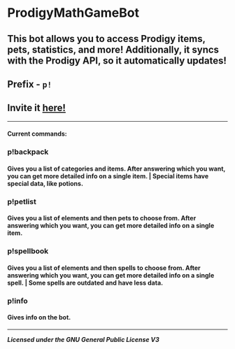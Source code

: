 ﻿# ProdigyMathGameBot
## This bot allows you to access Prodigy items, pets, statistics, and more! Additionally, it syncs with the Prodigy API, so it automatically updates!
Prefix - `p!`
---------
## Invite it [here!](https://discord.com/oauth2/authorize?client_id=746458284059394050&scope=bot&permissions=314432)
---------
#### Current commands:
### p!backpack
#### Gives you a list of categories and items. After answering which you want, you can get more detailed info on a single item. | Special items have special data, like potions.
### p!petlist
#### Gives you a list of elements and then pets to choose from. After answering which you want, you can get more detailed info on a single item.
### p!spellbook
#### Gives you a list of elements and then spells to choose from. After answering which you want, you can get more detailed info on a single spell. | Some spells are outdated and have less data.
### p!info
#### Gives info on the bot.

----

***Licensed under the GNU General Public License V3***

